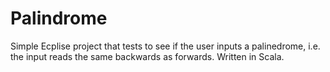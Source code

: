 # Palindrome

Simple Ecplise project that tests to see if the user inputs a palinedrome, i.e. the input reads the same backwards as forwards. Written in Scala.
